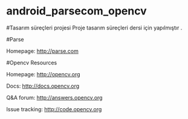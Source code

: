 # android_parsecom_opencv

#Tasarım süreçleri projesi 
Proje tasarım süreçleri dersi için yapılmıştır .

#Parse

Homepage: http://parse.com

#Opencv
Resources

Homepage: http://opencv.org

Docs: http://docs.opencv.org

Q&A forum: http://answers.opencv.org

Issue tracking: http://code.opencv.org
